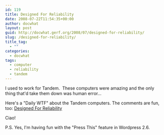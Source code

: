 ```yaml
---
id: 119
title: Designed For Reliability
date: 2008-07-22T11:54:35+00:00
author: docwhat
layout: post
guid: http://docwhat.gerf.org/2008/07/designed-for-reliability/
slug: /designed-for-reliability/
title_tag:
  - ""
categories:
  - docwhat
tags:
  - computer
  - reliability
  - tandem
---
```

I used to work for Tandem.  These computers were amazing and the only thing that'd take them down was human error...

Here's a "Daily WTF" about the Tandem computers. The comments are fun, too: <a href="http://thedailywtf.com/Articles/Designed-For-Reliability.aspx">Designed For Reliability</a>

Ciao!

P.S. Yes, I'm having fun with the "Press This" feature in Wordpress 2.6.<!--nevermore-->